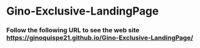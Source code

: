 # Gino-Exclusive-LandingPage
### Follow the following URL to see the web site https://ginoquispe21.github.io/Gino-Exclusive-LandingPage/ 

